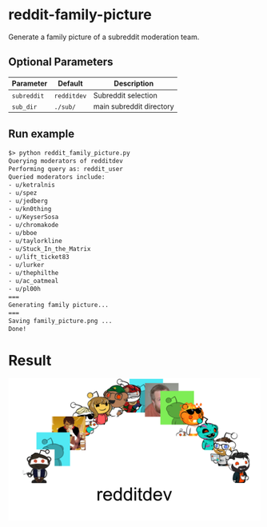 # reddit-family-picture
Generate a family picture of a subreddit moderation team.

## Optional Parameters
| Parameter  | Default | Description |
| ------------- | ------------- | ------------- |
| `subreddit`  | `redditdev`  | Subreddit selection  |
| `sub_dir`  | `./sub/`  | main subreddit directory  |

## Run example
```
$> python reddit_family_picture.py
Querying moderators of redditdev
Performing query as: reddit_user
Queried moderators include:
- u/ketralnis
- u/spez
- u/jedberg
- u/kn0thing
- u/KeyserSosa
- u/chromakode
- u/bboe
- u/taylorkline
- u/Stuck_In_the_Matrix
- u/lift_ticket83
- u/lurker
- u/thephilthe
- u/ac_oatmeal
- u/pl00h
===
Generating family picture...
===
Saving family_picture.png ...
Done!
```
# Result
![result image](./content/family_picture.png)
